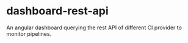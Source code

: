 # dashboard-rest-api
An angular dashboard querying the rest API of different CI provider to monitor pipelines. 
